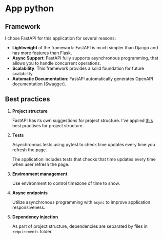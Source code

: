 # App python

## Framework

I chose FastAPI for this application for several reasons:

- **Lightweight** of the framework: FastAPI is much simpler than Django
and has more features than Flask.
- **Async Support**: FastAPI fully supports asynchronous programming, 
that allows you to handle concurrent operations.
- **Scalability**: This framework provides a solid foundation for future scalability.
- **Automatic Documentation**: FastAPI automatically generates OpenAPI documentation (Swagger).

## Best practices

1. **Project structure**

    FastAPI has its own suggestions for project structure. I've applied [this](https://github.com/zhanymkanov/fastapi-best-practices)
best practises for project structure.

1. **Tests**

    Asynchronous tests using pytest to check time updates every time you refresh the page.

    The application includes tests that checks that time updates every time when user refresh the page.

1. **Environment management**
   
    Use environment to control timezone of time to show.

1. **Async endpoints**

   Utilize asynchronous programming with `async` to improve application responsiveness.

1. **Dependency injection**

   As part of project structure, dependencies are separated by files in `requirements` folder.
